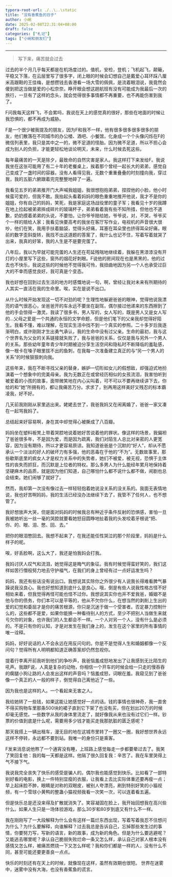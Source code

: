 ```yaml
---
typora-root-url: ./..\..\static
title: "没有香蕉鱼的日子"
author: 小碗
date: 2025-02-08T22:31:04+08:00
draft: false
categories: ["札记"]
tags: ["小碗和朋友们"]
---
```


---

> 写下来，痛苦就会过去



过去的半个月几乎每天都是在机场度过的。值机，安检，登机；飞机起飞，颠簸，平稳又下落，在云层里写了很多字，闭上眼的时候会幻想自己是戴爱心耳环踩八厘米高跟鞋的王佳梅，是想攒钱去香港看一场大雪的佩佩，是流着眼泪说，我竟然会傻到把这当做是爱的小松奈奈。睁开眼会想这趟航班有没有可能成为我最后一次的旅行，一旦有了这样的念头，就会觉得很多事情都不再重要，也不再能伤害到我了。

F问我每天这样飞，不会累吗，我说在天上的感觉真的很好，那些在地面的时候让我恐惧的，都不再成为威胁。

F是一个很少被我提及的朋友，因为F和我不一样，他有很多很多很多很多的朋友，他们散落在不同城市的办公楼、酒吧、小餐馆，化身成一个个头像闪烁在F的微信列表里，我只是其中之一的，微不足道的怪胎。因为微不足道，所以不担心会成为别人的负担，才能更轻松地谈论明天，未来，什么时候去死这些。

每年最痛苦的一天是除夕，最致命的自然灾害是家人。我这样打下来发给F。我说我坐在这张可能用了有二十年的老餐桌上，挨着那个曾经一起长大的弟弟，感觉自己变成了一盏时间的容器，没有人看得见我，无数个重重叠叠的时刻撞向我，穿过我，我的五脏六腑跟着完完整整地碎了一遍。

我看见五岁的弟弟推开门大声喊我姐姐，我很想抱抱弟弟，捏捏他的小脸，他小时候蛮可爱的，但我不敢。我抬起头看着妈妈的眼色重重地推开他说，我才不是你的姐姐，你有自己的妈妈，笑死，我是家庭这场战役里的童子军；我看见十岁的我蹲在地上捡起被弟弟摔成碎片的玻璃杯子，弟弟看着我有些不知所措，但他也不道歉，奶奶摸着弟弟的头说，不要怕，让你爷爷赔给她，爷爷说，对，不哭，爷爷买个一样的赔给人家；我看见快要高考的我坐在客厅写作业，电视机的声音很大很吵，他们在笑，我用手扶着脑袋，觉得头好痛，耳塞在耳朵里也挤得耳朵好痛，眼前的数字歪斜旋转，我找不出这道题的答案了，我什么也记不住，写着写着就哭了出来，我真的好笨，我的人生是不是要完蛋了。

八年后，我以为早就可能完蛋的人生还在苟延残喘地继续着，我躲在黑漆漆没有开灯的小屋里写下这些，窗外的烟花好刺眼。F说他的房间现在也是黑黑的，他的过去也不快乐，我说这些的时候他不觉得我可怜，我扭曲地因为另一个人也承受过巨大的不幸而感觉良好。我可真是个变态。

我也好想在回到过去生活的地方时感慨地说一句，啊，曾经让我对未来有所期待的人其实一直活在我的生命里。唉，实在是说不出口。

从什么时候开始发现这一切不对劲的呢？生理性地躲避爸爸的眼神，觉得他说我漂亮的语气很恶心，坐爸爸开的车永远不要坐在副驾，偶尔接过他递来的东西擦到了他的手会惊得一激灵。我读了很多书，男人写的，女人写的，既是男人又是女人写的…父母之爱是一个共通的永恒的文学命题，但是他们笔下的父亲我却觉得好陌生。我看不懂，难以理解，在现实生活中找不到一个真实的参照。二十多岁后我逐渐明白，或许刚刚才生出勇气承认，我的生命中没有过父亲。生命的最初，我与这个世界名为父女的关系链接就失败了，我与爸爸的关系，仅仅是我与另外一个男人的关系。那些幼年童年青少年时期被迫分享生活空间和隐私时不断降临的羞耻感，像一根卡在嗓子眼里拔不出的鱼刺，在我每一次准备建立真正的与“另一个男人的关系”的时候狠狠刺向我。

这些年来，我在不断寻找父亲的替身，嫉妒一切形如女儿的假想敌，却强迫式地扮演着一个想象中的完美母亲。我为无数正在或曾经历相似的女孩流泪，我害怕听到被爱着的小孩的故事，面带微笑地在内心尖叫着，可不可以不要再继续讲下去，你给的和“她”所拥有的，都让我痛苦万分。求求了，别再用这样美好又残忍的标本霸凌我，好不好。

几天前我刚刚从家里逃出来。姥姥去世了，我爸我妈又在闹离婚了，爸爸一家又凑在一起骂我妈了。

总结起来好容易啊，身在其中却觉得心被撕成了八百瓣。

妈妈坐在塑料板凳上带着哭腔地说着她好苦说着他的罪状。像这样的场景，我偏袒了爸爸很多年，不是因为爱，而是因为疏离，我们对陌生人总比对亲密的人更宽容，因为没有期待，所以才更容易原谅。我知道爸爸是个沉默的“好人”，却从不愿承认一个淡淡的好人的破坏力有多强，他的恶毒在于他的“不为”。无数故事里，那些歇斯底里的疯女人才是权力关系中的失势者，她们不被爱，被无视，恐惧于主体性的丧失而抓狂，而沉默是上位者的特权。那么多男人为什么能经年累月地保持着坚硬麻木的品质，就是因为他们知道，自己哪怕什么都不说什么都不做，闹剧也总会结束。她们闹够了就好了。

然而，我却第一次没有像过去一样轻轻抱着她说没关系的没关系的。我面无表情地说，我也好苦啊妈妈，我的生活已经没办法继续下去了，我管不了任何人，也不想管了。

我好想放声大哭，但是面对妈妈的时候我总有种近乎条件反射的恐惧感，害怕一旦我被她听出一丝一毫的哭腔就要看她怒目圆睁地扯着我的头发咬着牙根说“把、你、的、眼、泪、憋、回、去。”

把你的眼泪憋回去。我想不起来了，在我还能任性哭泣的那个阶段里，妈妈是什么样子的呢。

唉，好丢脸啊，这么大了，我还是怕我妈会打我。

我妈讨厌人叹气和流泪，她觉得这是晦气的象征。我有时候觉得蛮好笑的，我们这样如苦行僧般努力地去守护福气，在我们的身上曾经有过一点好运发生吗？

妈妈，我还有些话没有说出口。我想说其实除你之外很少有人说我长得难看脾气暴躁说我没良心。我也好想知道到底什么是良心。哦，倒是有些人说我性格古怪不好相处来着，但我觉得再怪可能也怪不过你。我想说其实你也并不爱我爸，婚姻不是他与你的债务，你们本可以是平等的，他从不欠你什么，在想当然的剥削上生出的爱的幻觉和委屈才是你的痛苦根源，你只是沉迷于做一个受害者。否定暴力控制什么的，这些都不是爱，如果你能换一种看待别人的方式，至少不把别人当做生来就亏欠你的对象，也许我们的人生都会不一样。一个人对另一个人，没有什么是必须的。不是只有你的认知，才是对发生在我们身上的，发生在这个家里的所有事情的唯一诠释。

妈妈，好好说话的人不会永远在用反问句的。你是不是觉得人生和婚姻都像一个反问句？觉得所有人明明都知道正确答案却仍然忽视你。

提着行李离开前我听到他们的争吵声，我爸恼羞成怒地发出了让我感到无比陌生的吼声。我跟F说，人真是复杂的动物，你相信一个开车的时候会给一只走的慢吞吞的瘸腿小狗让路的人会发出这样的声音吗？恼羞成怒，词眼在羞。我窥见到了爸爸像一个真正的人一般的样子，倒觉得自己离他近了一些。

因为我也是这样的人。一个看起来无害之人。

我给她转了一些钱，如果这能让她感觉好一点的话。钱的事情也很神奇，我一直舍不得买购物车里那条500块的裙子直到它下架了也没有买，但在划出20万的时候却毫无感觉。一些数字从我的身体里流走了，就好像我从来也没有过它们一样。钞票的价值到底是什么呢，需要用多少钱才能买走我那肮脏的匮乏感呢？

那天我搭上一辆出租车，漫无目的地在这城市里转了一圈又一圈，我好想世界永远这样不停转，永远都不要到站。我唯一的身份只是乘客。

F发来消息说他熬了一个通宵没有睡，上班路上感觉每走一步都要晕过去了。我笑了笑回复他：我的每一天都是这样。他隔了很久回复我：辛苦了。我在车里哭得上气不接下气。

我说我完全丧失了快乐的感受是骗人的。偶尔我也能感觉到快乐。比如看了一部特别好看的电影，换上一件特别显瘦的衣服，让我看上去比实际体重还要再瘦一点；早上起床脸不肿，眼睛是对称的双眼皮，被别人夸漂亮，刷到特别好笑的小猫视频，有一个雪球小黄鸭的整蛊小猫视频我看一次笑一次，可以连着看五遍。

但是快乐总是还没来得及扩散就消失了。笑容凝固在脸上，我开始回想我在高兴些什么。如果人生只是一场体验游戏，那么30岁和80岁到底又有什么不一样。

我在刚刚写了一大段解释为什么会有这样一篇烂东西出现，写着写着我忍不住想问为什么？为什么要解释，向谁解释？过去我总是告诉自己，忘掉那些发生过的事情，你要努力写，写新的语言，新的故事，成为新的角色。但是为什么要逃避呢？又能逃去哪里呢？承认自己脆弱失败烂命一条又怎么样，承认自己对家人根本没有感情又怎么样，被痛苦燃烧一下又怎么样呢？我和你们都是一样的人，没有什么不同，甚至可能还要更善良一点点。

快乐的时刻还有在天上的时候，就像现在这样，虽然有效期也很短。
世界在迷雾中，迷雾中没有大海，也没有香蕉鱼的谎言。
